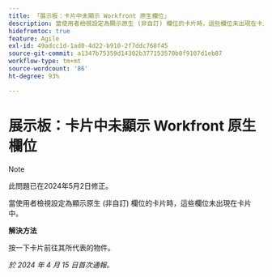 ```yaml
---
title: 「展示板：卡片中未顯示 Workfront 原生欄位」
description: 當使用者檢視設定為顯示原生 (非自訂) 欄位的卡片時，這些欄位未出現在卡片中。
hidefromtoc: true
feature: Agile
exl-id: 49adcc1d-1ad0-4d22-b910-2f7ddc768f45
source-git-commit: a1347b75359d14302b377153570b0f9107d1eb87
workflow-type: tm+mt
source-wordcount: '86'
ht-degree: 93%

---
```


# 展示板：卡片中未顯示 Workfront 原生欄位

>[!NOTE]
>
>此問題已在2024年5月2日修正。

當使用者檢視設定為顯示原生 (非自訂) 欄位的卡片時，這些欄位未出現在卡片中。

**解決方法**

按一下卡片前往其所代表的物件。

_於 2024 年 4 月 15 日首次通報。_

